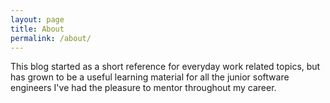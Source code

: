 ```yaml
---
layout: page
title: About
permalink: /about/
---
```


This blog started as a short reference for everyday work related topics, but has grown to be a useful learning material for all the junior software engineers I've had the pleasure to mentor throughout my career.
